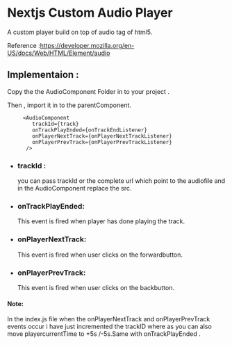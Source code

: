<!-- @format -->

# Nextjs Custom Audio Player

A custom player build on top of audio tag of html5.

Reference :https://developer.mozilla.org/en-US/docs/Web/HTML/Element/audio

## Implementaion :

Copy the the AudioComponent Folder in to your project .

Then , import it in to the parentComponent.

```react
     <AudioComponent
        trackId={track}
        onTrackPlayEnded={onTrackEndListener}
        onPlayerNextTrack={onPlayerNextTrackListener}
        onPlayerPrevTrack={onPlayerPrevTrackListener}
      />
```

- ### trackId :

  you can pass trackId or the complete url which point to the audiofile and in the AudioComponent replace the src.

- ### onTrackPlayEnded:

  This event is fired when player has done playing the track.

- ### onPlayerNextTrack:

  This event is fired when user clicks on the forwardbutton.

- ### onPlayerPrevTrack:
  This event is fired when user clicks on the backbutton.

#### Note:

In the index.js file when the onPlayerNextTrack and onPlayerPrevTrack events occur i have just incremented the trackID where as you can also move playercurrentTime to +5s /-5s.Same with onTrackPlayEnded .

